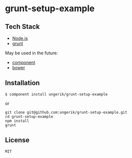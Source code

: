 grunt-setup-example
=================

Tech Stack
----------

* [Node.js](http://nodejs.org/)
* [grunt](http://gruntjs.com/)

May be used in the future:

* [component](https://github.com/component/component)
* [bower](http://twitter.github.com/bower/)


Installation
------------

	$ component install ungerik/grunt-setup-example
or

	git clone git@github.com:ungerik/grunt-setup-example.git
	cd grunt-setup-example
	npm install
	grunt


License
-------

	MIT
